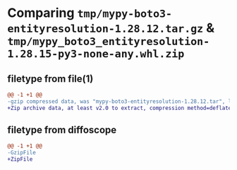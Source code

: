 # Comparing `tmp/mypy-boto3-entityresolution-1.28.12.tar.gz` & `tmp/mypy_boto3_entityresolution-1.28.15-py3-none-any.whl.zip`

## filetype from file(1)

```diff
@@ -1 +1 @@
-gzip compressed data, was "mypy-boto3-entityresolution-1.28.12.tar", last modified: Thu Jul 27 05:34:40 2023, max compression
+Zip archive data, at least v2.0 to extract, compression method=deflate
```

## filetype from diffoscope

```diff
@@ -1 +1 @@
-GzipFile
+ZipFile
```

